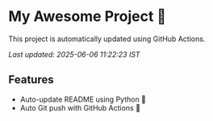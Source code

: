 # My Awesome Project 🚀

This project is automatically updated using GitHub Actions.

_Last updated: 2025-06-06 11:22:23 IST_

## Features
- Auto-update README using Python 🐍
- Auto Git push with GitHub Actions 🤖
